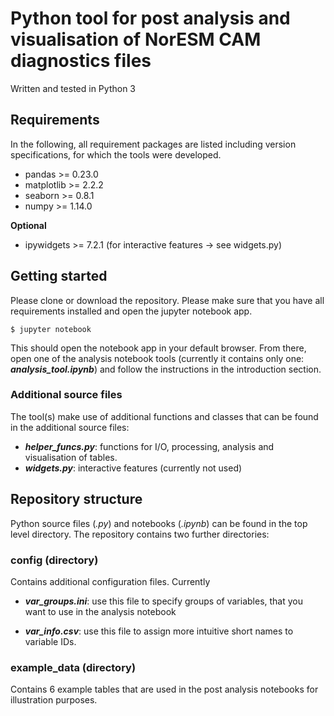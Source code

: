 # Python tool for post analysis and visualisation of NorESM CAM diagnostics files

Written and tested in Python 3

## Requirements

In the following, all requirement packages are listed including version specifications, for which the tools were developed.

- pandas >= 0.23.0
- matplotlib >= 2.2.2
- seaborn >= 0.8.1
- numpy >= 1.14.0

__Optional__

- ipywidgets >= 7.2.1 (for interactive features -> see widgets.py)

## Getting started

Please clone or download the repository. Please make sure that you have all requirements installed and open the jupyter notebook app.

```
$ jupyter notebook
```

This should open the notebook app in your default browser. From there, open one of the analysis notebook tools (currently it contains only one: ***analysis_tool.ipynb***) and follow the instructions in the introduction section.

### Additional source files

The tool(s) make use of additional functions and classes that can be found in the additional source files:

- ***helper_funcs.py***: functions for I/O, processing, analysis and visualisation of tables.
- ***widgets.py***: interactive features (currently not used)

## Repository structure

Python source files (*.py*) and notebooks (*.ipynb*) can be found in the top level directory. The repository contains two further directories:

### config (directory)

Contains additional configuration files. Currently

- ***var_groups.ini***: use this file to specify groups of variables, that you want to use in the analysis notebook

- ***var_info.csv***: use this file to assign more intuitive short names to variable IDs.

### example_data (directory)

Contains 6 example tables that are used in the post analysis notebooks for illustration purposes.
